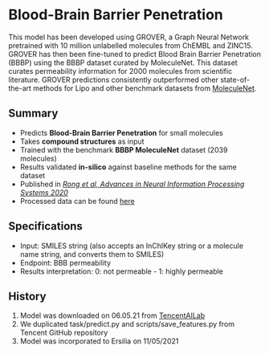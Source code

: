 # Blood-Brain Barrier Penetration

This model has been developed using GROVER, a Graph Neural Network pretrained with 10 million unlabelled molecules from ChEMBL and ZINC15. GROVER has then been fine-tuned to predict Blood Brain Barrier Penetration (BBBP) using the BBBP dataset curated by MoleculeNet. This dataset curates permeability information for 2000 molecules from scientific literature.
GROVER predictions consistently outperformed other state-of-the-art methods for Lipo and other benchmark datasets from [MoleculeNet](https://pubs.rsc.org/en/content/articlelanding/2018/sc/c7sc02664a#!divAbstract).
## Summary
* Predicts **Blood-Brain Barrier Penetration** for small molecules
* Takes **compound structures** as input
* Trained with the benchmark **BBBP MoleculeNet** dataset (2039 molecules)
* Results validated **in-silico** against baseline methods for the same dataset
* Published in [*Rong et al, Advances in Neural Information Processing Systems 2020*](https://papers.nips.cc/paper/2020/hash/94aef38441efa3380a3bed3faf1f9d5d-Abstract.html)
* Processed data can be found [here](https://github.com/tencent-ailab/grover)

## Specifications
* Input: SMILES string (also accepts an InChIKey string or a molecule name string, and converts them to SMILES)
* Endpoint: BBB permeability
* Results interpretation: 0: not permeable - 1: highly permeable

## History
1. Model was downloaded on 06.05.21 from [TencentAILab](https://github.com/tencent-ailab/grover)
2. We duplicated task/predict.py and scripts/save_features.py from Tencent GitHub repository
3. Model was incorporated to Ersilia on 11/05/2021
